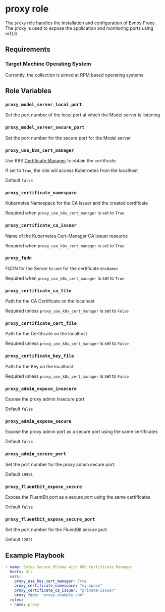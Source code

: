 # proxy role

The `proxy` role handles the installation and configuration of Evnoy Proxy.
The proxy is used to expose the application and monitoring ports using mTLS

## Requirements

### Target Machine Operating System

Currently, the collection is aimed at RPM based operating systems.

## Role Variables

### `proxy_model_server_local_port`

Set the port number of the local port at which the Model server is listening

### `proxy_model_server_secure_port`

Set the port number for the secure port for the Model server

### `proxy_use_k8s_cert_manager`

Use K8S [Certificate Manager](https://cert-manager.io/) to obtain the certificate.

If set to `True`, the role will access Kubernetes from the localhost

Default `false`

### `proxy_certificate_namespace`

Kubernetes Namespace for the CA issuer and the created certificate

Required when `proxy_use_k8s_cert_manager` is set to `True`

### `proxy_certificate_ca_issuer`

Name of the Kubernetes Cert-Manager CA Issuer resource

Required when `proxy_use_k8s_cert_manager` is set to `True`

### `proxy_fqdn`

FQDN for the Server to use for the certificate `dnsNames`

Required when `proxy_use_k8s_cert_manager` is set to `True`

### `proxy_certificate_ca_file`

Path for the CA Certificate on the localhost

Required unless `proxy_use_k8s_cert_manager` is set to `False`

### `proxy_certificate_cert_file`

Path for the Certificate on the localhost

Required unless `proxy_use_k8s_cert_manager` is set to `False`

### `proxy_certificate_key_file`

Path for the Key on the localhost

Required unless `proxy_use_k8s_cert_manager` is set to `False`

### `proxy_admin_expose_insecure`

Expose the proxy admin insecure port.

Default `false`

### `proxy_admin_expose_secure`

Expose the proxy admin port as a secure port using the same certificates

Default `false`

### `proxy_admin_secure_port`

Set the port number for the proxy admin secure port.

Default `19901`

### `proxy_fluentbit_expose_secure`

Expose the FluentBit port as a secure port using the same certificates

Default `false`

### `proxy_fluentbit_expose_secure_port`

Set the port number for the FluentBit secure port.

Default `12021`

## Example Playbook

```yaml
- name: Setup Secure Ollama with K8S Certificate Manager
  hosts: all
  vars:
    proxy_use_k8s_cert_manager: True
    proxy_certificate_namespace: "my-space"
    proxy_certificate_ca_issuer: "private-issuer"
    proxy_fqdn: "proxy.example.com"
  roles:
  - name: proxy
```
